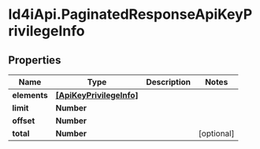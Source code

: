 # Id4iApi.PaginatedResponseApiKeyPrivilegeInfo

## Properties
Name | Type | Description | Notes
------------ | ------------- | ------------- | -------------
**elements** | [**[ApiKeyPrivilegeInfo]**](ApiKeyPrivilegeInfo.md) |  | 
**limit** | **Number** |  | 
**offset** | **Number** |  | 
**total** | **Number** |  | [optional] 


